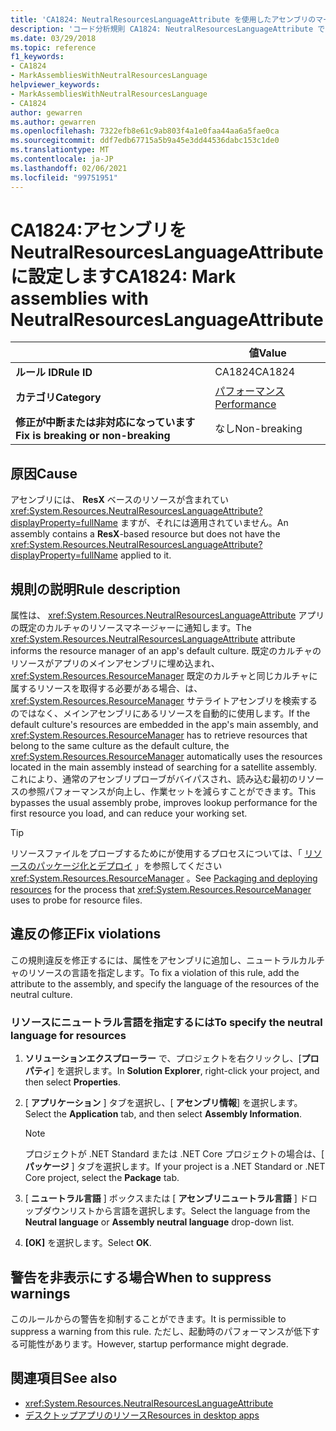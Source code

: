 ```yaml
---
title: 'CA1824: NeutralResourcesLanguageAttribute を使用したアセンブリのマーク (コード分析)'
description: 'コード分析規則 CA1824: NeutralResourcesLanguageAttribute でアセンブリにマークを付ける方法について説明します。'
ms.date: 03/29/2018
ms.topic: reference
f1_keywords:
- CA1824
- MarkAssembliesWithNeutralResourcesLanguage
helpviewer_keywords:
- MarkAssembliesWithNeutralResourcesLanguage
- CA1824
author: gewarren
ms.author: gewarren
ms.openlocfilehash: 7322efb8e61c9ab803f4a1e0faa44aa6a5fae0ca
ms.sourcegitcommit: ddf7edb67715a5b9a45e3dd44536dabc153c1de0
ms.translationtype: MT
ms.contentlocale: ja-JP
ms.lasthandoff: 02/06/2021
ms.locfileid: "99751951"
---
```

# <a name="ca1824-mark-assemblies-with-neutralresourceslanguageattribute"></a><span data-ttu-id="b6cfa-103">CA1824:アセンブリを NeutralResourcesLanguageAttribute に設定します</span><span class="sxs-lookup"><span data-stu-id="b6cfa-103">CA1824: Mark assemblies with NeutralResourcesLanguageAttribute</span></span>

| | <span data-ttu-id="b6cfa-104">値</span><span class="sxs-lookup"><span data-stu-id="b6cfa-104">Value</span></span> |
|-|-|
| <span data-ttu-id="b6cfa-105">**ルール ID**</span><span class="sxs-lookup"><span data-stu-id="b6cfa-105">**Rule ID**</span></span> |<span data-ttu-id="b6cfa-106">CA1824</span><span class="sxs-lookup"><span data-stu-id="b6cfa-106">CA1824</span></span>|
| <span data-ttu-id="b6cfa-107">**カテゴリ**</span><span class="sxs-lookup"><span data-stu-id="b6cfa-107">**Category**</span></span> |[<span data-ttu-id="b6cfa-108">パフォーマンス</span><span class="sxs-lookup"><span data-stu-id="b6cfa-108">Performance</span></span>](performance-warnings.md)|
| <span data-ttu-id="b6cfa-109">**修正が中断または非対応になっています**</span><span class="sxs-lookup"><span data-stu-id="b6cfa-109">**Fix is breaking or non-breaking**</span></span> |<span data-ttu-id="b6cfa-110">なし</span><span class="sxs-lookup"><span data-stu-id="b6cfa-110">Non-breaking</span></span>|

## <a name="cause"></a><span data-ttu-id="b6cfa-111">原因</span><span class="sxs-lookup"><span data-stu-id="b6cfa-111">Cause</span></span>

<span data-ttu-id="b6cfa-112">アセンブリには、 **ResX** ベースのリソースが含まれてい <xref:System.Resources.NeutralResourcesLanguageAttribute?displayProperty=fullName> ますが、それには適用されていません。</span><span class="sxs-lookup"><span data-stu-id="b6cfa-112">An assembly contains a **ResX**-based resource but does not have the <xref:System.Resources.NeutralResourcesLanguageAttribute?displayProperty=fullName> applied to it.</span></span>

## <a name="rule-description"></a><span data-ttu-id="b6cfa-113">規則の説明</span><span class="sxs-lookup"><span data-stu-id="b6cfa-113">Rule description</span></span>

<span data-ttu-id="b6cfa-114">属性は、 <xref:System.Resources.NeutralResourcesLanguageAttribute> アプリの既定のカルチャのリソースマネージャーに通知します。</span><span class="sxs-lookup"><span data-stu-id="b6cfa-114">The <xref:System.Resources.NeutralResourcesLanguageAttribute> attribute informs the resource manager of an app's default culture.</span></span> <span data-ttu-id="b6cfa-115">既定のカルチャのリソースがアプリのメインアセンブリに埋め込まれ、 <xref:System.Resources.ResourceManager> 既定のカルチャと同じカルチャに属するリソースを取得する必要がある場合、は、 <xref:System.Resources.ResourceManager> サテライトアセンブリを検索するのではなく、メインアセンブリにあるリソースを自動的に使用します。</span><span class="sxs-lookup"><span data-stu-id="b6cfa-115">If the default culture's resources are embedded in the app's main assembly, and <xref:System.Resources.ResourceManager> has to retrieve resources that belong to the same culture as the default culture, the <xref:System.Resources.ResourceManager> automatically uses the resources located in the main assembly instead of searching for a satellite assembly.</span></span> <span data-ttu-id="b6cfa-116">これにより、通常のアセンブリプローブがバイパスされ、読み込む最初のリソースの参照パフォーマンスが向上し、作業セットを減らすことができます。</span><span class="sxs-lookup"><span data-stu-id="b6cfa-116">This bypasses the usual assembly probe, improves lookup performance for the first resource you load, and can reduce your working set.</span></span>

> [!TIP]
> <span data-ttu-id="b6cfa-117">リソースファイルをプローブするためにが使用するプロセスについては、「 [リソースのパッケージ化とデプロイ](../../../framework/resources/packaging-and-deploying-resources-in-desktop-apps.md) 」を参照してください <xref:System.Resources.ResourceManager> 。</span><span class="sxs-lookup"><span data-stu-id="b6cfa-117">See [Packaging and deploying resources](../../../framework/resources/packaging-and-deploying-resources-in-desktop-apps.md) for the process that <xref:System.Resources.ResourceManager> uses to probe for resource files.</span></span>

## <a name="fix-violations"></a><span data-ttu-id="b6cfa-118">違反の修正</span><span class="sxs-lookup"><span data-stu-id="b6cfa-118">Fix violations</span></span>

<span data-ttu-id="b6cfa-119">この規則違反を修正するには、属性をアセンブリに追加し、ニュートラルカルチャのリソースの言語を指定します。</span><span class="sxs-lookup"><span data-stu-id="b6cfa-119">To fix a violation of this rule, add the attribute to the assembly, and specify the language of the resources of the neutral culture.</span></span>

### <a name="to-specify-the-neutral-language-for-resources"></a><span data-ttu-id="b6cfa-120">リソースにニュートラル言語を指定するには</span><span class="sxs-lookup"><span data-stu-id="b6cfa-120">To specify the neutral language for resources</span></span>

1. <span data-ttu-id="b6cfa-121">**ソリューションエクスプローラー** で、プロジェクトを右クリックし、[**プロパティ**] を選択します。</span><span class="sxs-lookup"><span data-stu-id="b6cfa-121">In **Solution Explorer**, right-click your project, and then select **Properties**.</span></span>

2. <span data-ttu-id="b6cfa-122">[ **アプリケーション** ] タブを選択し、[ **アセンブリ情報**] を選択します。</span><span class="sxs-lookup"><span data-stu-id="b6cfa-122">Select the **Application** tab, and then select **Assembly Information**.</span></span>

   > [!NOTE]
   > <span data-ttu-id="b6cfa-123">プロジェクトが .NET Standard または .NET Core プロジェクトの場合は、[ **パッケージ** ] タブを選択します。</span><span class="sxs-lookup"><span data-stu-id="b6cfa-123">If your project is a .NET Standard or .NET Core project, select the **Package** tab.</span></span>

3. <span data-ttu-id="b6cfa-124">[ **ニュートラル言語** ] ボックスまたは [ **アセンブリニュートラル言語** ] ドロップダウンリストから言語を選択します。</span><span class="sxs-lookup"><span data-stu-id="b6cfa-124">Select the language from the **Neutral language** or **Assembly neutral language** drop-down list.</span></span>

4. <span data-ttu-id="b6cfa-125">**[OK]** を選択します。</span><span class="sxs-lookup"><span data-stu-id="b6cfa-125">Select **OK**.</span></span>

## <a name="when-to-suppress-warnings"></a><span data-ttu-id="b6cfa-126">警告を非表示にする場合</span><span class="sxs-lookup"><span data-stu-id="b6cfa-126">When to suppress warnings</span></span>

<span data-ttu-id="b6cfa-127">このルールからの警告を抑制することができます。</span><span class="sxs-lookup"><span data-stu-id="b6cfa-127">It is permissible to suppress a warning from this rule.</span></span> <span data-ttu-id="b6cfa-128">ただし、起動時のパフォーマンスが低下する可能性があります。</span><span class="sxs-lookup"><span data-stu-id="b6cfa-128">However, startup performance might degrade.</span></span>

## <a name="see-also"></a><span data-ttu-id="b6cfa-129">関連項目</span><span class="sxs-lookup"><span data-stu-id="b6cfa-129">See also</span></span>

- <xref:System.Resources.NeutralResourcesLanguageAttribute>
- [<span data-ttu-id="b6cfa-130">デスクトップアプリのリソース</span><span class="sxs-lookup"><span data-stu-id="b6cfa-130">Resources in desktop apps</span></span>](../../../framework/resources/index.md)
